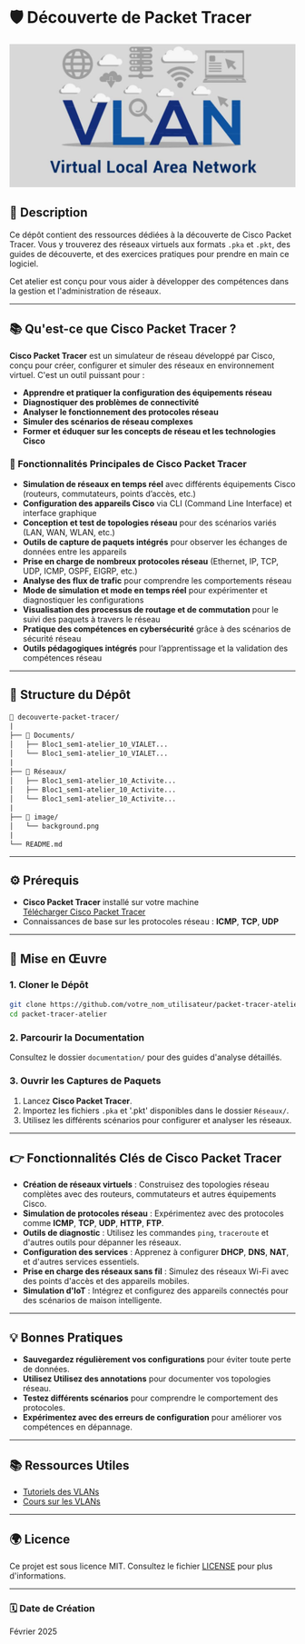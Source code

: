 # 🛡️ Découverte de Packet Tracer

![Banner](image/background.png)

## 📄 Description
Ce dépôt contient des ressources dédiées à la découverte de Cisco Packet Tracer. Vous y trouverez des réseaux virtuels aux formats `.pka` et `.pkt`, des guides de découverte, et des exercices pratiques pour prendre en main ce logiciel.

Cet atelier est conçu pour vous aider à développer des compétences dans la gestion et l'administration de réseaux.

---

## 📚 Qu'est-ce que Cisco Packet Tracer ?

**Cisco Packet Tracer** est un simulateur de réseau développé par Cisco, conçu pour créer, configurer et simuler des réseaux en environnement virtuel. C'est un outil puissant pour :

- **Apprendre et pratiquer la configuration des équipements réseau**
- **Diagnostiquer des problèmes de connectivité**
- **Analyser le fonctionnement des protocoles réseau**
- **Simuler des scénarios de réseau complexes**
- **Former et éduquer sur les concepts de réseau et les technologies Cisco**

### 🔗 Fonctionnalités Principales de Cisco Packet Tracer

- **Simulation de réseaux en temps réel** avec différents équipements Cisco (routeurs, commutateurs, points d’accès, etc.)
- **Configuration des appareils Cisco** via CLI (Command Line Interface) et interface graphique
- **Conception et test de topologies réseau** pour des scénarios variés (LAN, WAN, WLAN, etc.)
- **Outils de capture de paquets intégrés** pour observer les échanges de données entre les appareils
- **Prise en charge de nombreux protocoles réseau** (Ethernet, IP, TCP, UDP, ICMP, OSPF, EIGRP, etc.)
- **Analyse des flux de trafic** pour comprendre les comportements réseau
- **Mode de simulation et mode en temps réel** pour expérimenter et diagnostiquer les configurations
- **Visualisation des processus de routage et de commutation** pour le suivi des paquets à travers le réseau
- **Pratique des compétences en cybersécurité** grâce à des scénarios de sécurité réseau
- **Outils pédagogiques intégrés** pour l’apprentissage et la validation des compétences réseau

---

## 📂 Structure du Dépôt

```
📂 decouverte-packet-tracer/
|
├── 📂 Documents/
│   ├── Bloc1_sem1-atelier_10_VIALET...
│   └── Bloc1_sem1-atelier_10_VIALET...
|
├── 📂 Réseaux/
│   ├── Bloc1_sem1-atelier_10_Activite...
│   ├── Bloc1_sem1-atelier_10_Activite...
│   └── Bloc1_sem1-atelier_10_Activite...
|
├── 📂 image/
│   └── background.png
|
└── README.md
```
---
## ⚙️ Prérequis

- **Cisco Packet Tracer** installé sur votre machine  
  [Télécharger Cisco Packet Tracer](https://packet-tracer.fr.malavida.com/windows/)
- Connaissances de base sur les protocoles réseau : **ICMP**, **TCP**, **UDP**

---

## 🚀 Mise en Œuvre

### 1. Cloner le Dépôt

```bash
git clone https://github.com/votre_nom_utilisateur/packet-tracer-atelier.git
cd packet-tracer-atelier
```
### 2. **Parcourir la Documentation**

Consultez le dossier `documentation/` pour des guides d'analyse détaillés.

### 3. **Ouvrir les Captures de Paquets**

1. Lancez **Cisco Packet Tracer**.
2. Importez les fichiers `.pka` et '.pkt' disponibles dans le dossier `Réseaux/`.
3. Utilisez les différents scénarios pour configurer et analyser les réseaux.

---
## 👉 **Fonctionnalités Clés de Cisco Packet Tracer**
- **Création de réseaux virtuels** : Construisez des topologies réseau complètes avec des routeurs, commutateurs et autres équipements Cisco.
- **Simulation de protocoles réseau** : Expérimentez avec des protocoles comme **ICMP**, **TCP**, **UDP**, **HTTP**, **FTP**.
- **Outils de diagnostic** : Utilisez les commandes `ping`, `traceroute` et d'autres outils pour dépanner les réseaux.
- **Configuration des services** : Apprenez à configurer **DHCP**, **DNS**, **NAT**, et d'autres services essentiels.
- **Prise en charge des réseaux sans fil** : Simulez des réseaux Wi-Fi avec des points d'accès et des appareils mobiles.
- **Simulation d'IoT** : Intégrez et configurez des appareils connectés pour des scénarios de maison intelligente.

---

## 💡 **Bonnes Pratiques**

- **Sauvegardez régulièrement vos configurations** pour éviter toute perte de données.
- **Utilisez Utilisez des annotations** pour documenter vos topologies réseau.
- **Testez différents scénarios** pour comprendre le comportement des protocoles.
- **Expérimentez avec des erreurs de configuration** pour améliorer vos compétences en dépannage.

---

## 📚 **Ressources Utiles**

- [Tutoriels des VLANs](https://www.ciscomadesimple.be/2009/08/05/cisco-configuration-de-vlans-sur-un-switch/)
- [Cours sur les VLANs]([https://datascientest.com/vlan-tout-savoir)

---

## 🌍 **Licence**

Ce projet est sous licence MIT. Consultez le fichier [LICENSE](LICENSE) pour plus d'informations.

---

### 🗓 **Date de Création**

Février 2025
